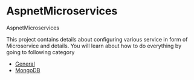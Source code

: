 # AspnetMicroservices
AspnetMicroservices

This project contains details about configuring various service in form of Microservice and details. You will learn about how to do everything by going to following category

- [General](src/README.md)
- [MongoDB](src/Services/Catalog/README.md)